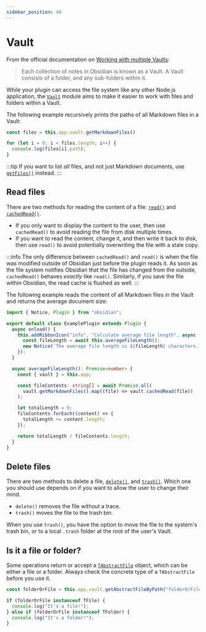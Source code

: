 ```yaml
---
sidebar_position: 40
---
```


# Vault

From the official documentation on [Working with multiple Vaults](https://help.obsidian.md/How+to/Working+with+multiple+vaults):

> Each collection of notes in Obsidian is known as a Vault. A Vault consists of a folder, and any sub-folders within it.

While your plugin can access the file system like any other Node.js application, the [`Vault`](./reference/typescript/classes/Vault.md) module aims to make it easier to work with files and folders within a Vault.

The following example recursively prints the paths of all Markdown files in a Vault:

```ts
const files = this.app.vault.getMarkdownFiles()

for (let i = 0; i < files.length; i++) {
  console.log(files[i].path);
}
```

:::tip
If you want to list _all_ files, and not just Markdown documents, use [`getFiles()`](./reference/typescript/classes/Vault.md#getfiles) instead.
:::

## Read files

There are two methods for reading the content of a file: [`read()`](./reference/typescript/classes/Vault.md#read) and [`cachedRead()`](./reference/typescript/classes/Vault.md#cachedread).

- If you only want to display the content to the user, then use `cachedRead()` to avoid reading the file from disk multiple times.
- If you want to read the content, change it, and then write it back to disk, then use `read()` to avoid potentially overwriting the file with a stale copy.

:::info
The only difference between `cachedRead()` and `read()` is when the file was modified outside of Obsidian just before the plugin reads it. As soon as the file system notifies Obsidian that the file has changed from the outside, `cachedRead()` behaves _exactly_ like `read()`. Similarly, if you save the file within Obsidian, the read cache is flushed as well.
:::

The following example reads the content of all Markdown files in the Vault and returns the average document size:

```ts title="main.ts"
import { Notice, Plugin } from "obsidian";

export default class ExamplePlugin extends Plugin {
  async onload() {
    this.addRibbonIcon("info", "Calculate average file length", async () => {
      const fileLength = await this.averageFileLength();
      new Notice(`The average file length is ${fileLength} characters.`);
    });
  }

  async averageFileLength(): Promise<number> {
    const { vault } = this.app;

    const fileContents: string[] = await Promise.all(
      vault.getMarkdownFiles().map((file) => vault.cachedRead(file))
    );

    let totalLength = 0;
    fileContents.forEach((content) => {
      totalLength += content.length;
    });

    return totalLength / fileContents.length;
  }
}
```

## Delete files

There are two methods to delete a file, [`delete()`](./reference/typescript/classes/Vault.md#delete), and [`trash()`](./reference/typescript/classes/Vault.md#trash). Which one you should use depends on if you want to allow the user to change their mind.

- `delete()` removes the file without a trace.
- `trash()` moves the file to the trash bin.

When you use `trash()`, you have the option to move the file to the system's trash bin, or to a local  `.trash` folder at the root of the user's Vault.

## Is it a file or folder?

Some operations return or accept a [`TAbstractFile`](./reference/typescript/classes/TAbstractFile.md) object, which can be either a file or a folder. Always check the concrete type of a `TAbstractFile` before you use it.

```ts
const folderOrFile = this.app.vault.getAbstractFileByPath("folderOrFile");

if (folderOrFile instanceof TFile) {
  console.log("It's a file!");
} else if (folderOrFile instanceof TFolder) {
  console.log("It's a folder!");
}
```

